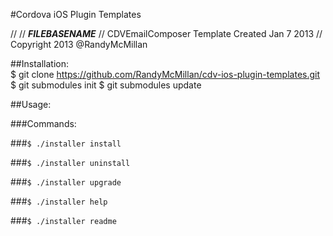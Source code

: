 #Cordova iOS Plugin Templates

//
//  ___FILEBASENAME___
//  CDVEmailComposer Template Created Jan 7 2013
//  Copyright 2013 @RandyMcMillan



##Installation:  
    $ git clone https://github.com/RandyMcMillan/cdv-ios-plugin-templates.git
    $ git submodules init
    $ git submodules update
  
    
##Usage:   


###Commands:

###`$ ./installer install`
    
###`$ ./installer uninstall`
    
###`$ ./installer upgrade`
    
###`$ ./installer help`

###`$ ./installer readme`



